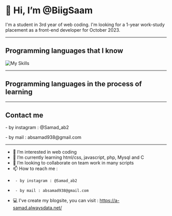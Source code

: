 <h1>👋 Hi, I’m @BiigSaam</h1>
<p>I'm a student in 3rd year of web coding. I'm looking for a 1-year work-study placement as a front-end developer for October 2023.</p>

<hr></hr>

## Programming languages that I know
![My Skills](https://skillicons.dev/icons?i=html,css,js,php,mysql,py,react,sass)
<hr></hr>

## Programming languages in the process of learning
<hr></hr>

<h2>Contact me</h2>
      <p>- by instagram : @Samad_ab2</p>
      <p>- by mail : absamad938@gmail.com</p>
<hr></hr>

- 👀 I’m interested in web coding
- 🌱 I’m currently learning html/css, javascript, php, Mysql and C
- 💞️ I’m looking to collaborate on team work in many scripts
- 📫 How to reach me :
-      - by instagram : @Samad_ab2
-      - by mail : absamad938@gmail.com
-  💻 I've create my blogsite, you can visit : https://a-samad.alwaysdata.net/ 

<!---
BiigSaam/BiigSaam is a ✨ special ✨ repository because its `README.md` (this file) appears on your GitHub profile.
You can click the Preview link to take a look at your changes.
--->
